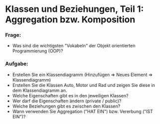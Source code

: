 ﻿# Klassen und Beziehungen, Teil 1: Aggregation bzw. Komposition

### Frage:
- Was sind die wichtigsten "Vokabeln" der Objekt orientierten Programmierung (OOP)?

### Aufgabe:
- Erstellen Sie ein Klassendiagramm (Hinzufügen => Neues Element => Klassendiagramm)
- Erstellen Sie die Klassen Auto, Motor und Rad und zeigen Sie diese in dem Klassendiagramm an.
- Welche Eigenschaften gibt es in den jeweiligen Klassen?
- Wer darf die Eigenschaften ändern (private / public)?
- Welche Beziehungen gibt es zwischen den Klassen?
- Wann verwenden Sie Aggregation ("HAT EIN") bzw. Vererbung ("IST EIN")?